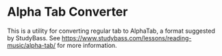 # Alpha Tab Converter



This is a utility for converting regular tab to AlphaTab, a format suggested by StudyBass.
See https://www.studybass.com/lessons/reading-music/alpha-tab/ for more information.
